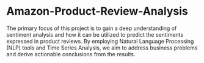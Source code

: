 # Amazon-Product-Review-Analysis
The primary focus of this project is to gain a deep understanding of sentiment analysis and how it can be utilized to predict the sentiments expressed in product reviews. By employing Natural Language Processing (NLP) tools and Time Series Analysis, we aim to address business problems and derive actionable conclusions from the results.
